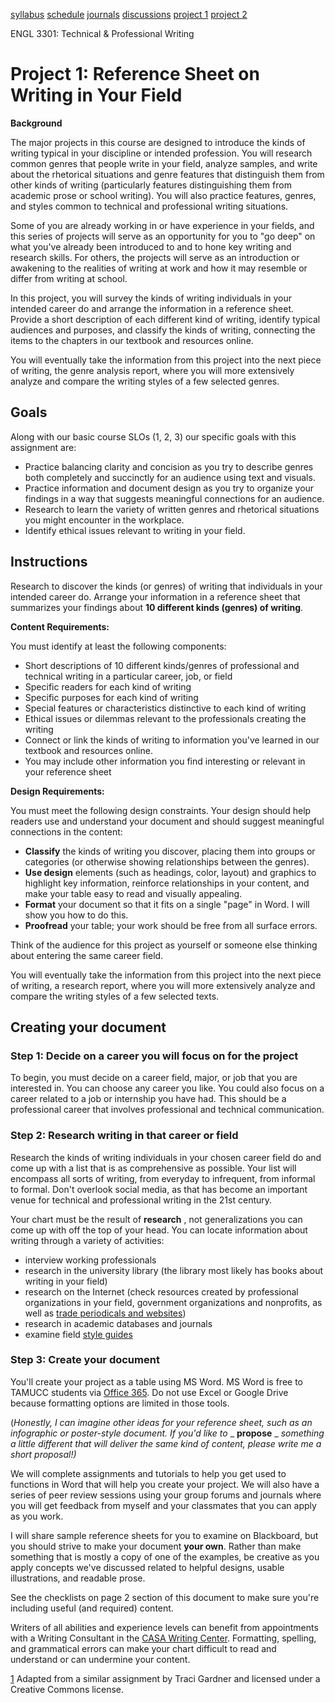 [syllabus](syllabus.md)
[schedule](schedule.md)
[journals](journals.md)
[discussions](discussions.md)
[project 1](project-1.md)
[project 2](project-2.md)

ENGL 3301: Technical &amp; Professional Writing

# Project 1: Reference Sheet on Writing in Your Field

**Background**

The major projects in this course are designed to introduce the kinds of writing typical in your discipline or intended profession. You will research common genres that people write in your field, analyze samples, and write about the rhetorical situations and genre features that distinguish them from other kinds of writing (particularly features distinguishing them from academic prose or school writing). You will also practice features, genres, and styles common to technical and professional writing situations.

Some of you are already working in or have experience in your fields, and this series of projects will serve as an opportunity for you to &quot;go deep&quot; on what you&#39;ve already been introduced to and to hone key writing and research skills. For others, the projects will serve as an introduction or awakening to the realities of writing at work and how it may resemble or differ from writing at school.

In this project, you will survey the kinds of writing individuals in your intended career do and arrange the information in a reference sheet. Provide a short description of each different kind of writing, identify typical audiences and purposes, and classify the kinds of writing, connecting the items to the chapters in our textbook and resources online.

You will eventually take the information from this project into the next piece of writing, the genre analysis report, where you will more extensively analyze and compare the writing styles of a few selected genres.

## Goals

Along with our basic course SLOs (1, 2, 3) our specific goals with this assignment are:

- Practice balancing clarity and concision as you try to describe genres both completely and succinctly for an audience using text and visuals.
- Practice information and document design as you try to organize your findings in a way that suggests meaningful connections for an audience.
- Research to learn the variety of written genres and rhetorical situations you might encounter in the workplace.
- Identify ethical issues relevant to writing in your field.

## Instructions

Research to discover the kinds (or genres) of writing that individuals in your intended career do. Arrange your information in a reference sheet that summarizes your findings about **10 different kinds (genres) of writing**.

**Content Requirements:**

You must identify at least the following components:

- Short descriptions of 10 different kinds/genres of professional and technical writing in a particular career, job, or field
- Specific readers for each kind of writing
- Specific purposes for each kind of writing
- Special features or characteristics distinctive to each kind of writing
- Ethical issues or dilemmas relevant to the professionals creating the writing
- Connect or link the kinds of writing to information you&#39;ve learned in our textbook and resources online.
- You may include other information you find interesting or relevant in your reference sheet

**Design Requirements:**

You must meet the following design constraints. Your design should help readers use and understand your document and should suggest meaningful connections in the content:

- **Classify** the kinds of writing you discover, placing them into groups or categories (or otherwise showing relationships between the genres).
- **Use design** elements (such as headings, color, layout) and graphics to highlight key information, reinforce relationships in your content, and make your table easy to read and visually appealing.
- **Format** your document so that it fits on a single &quot;page&quot; in Word. I will show you how to do this.
- **Proofread** your table; your work should be free from all surface errors.

Think of the audience for this project as yourself or someone else thinking about entering the same career field.

You will eventually take the information from this project into the next piece of writing, a research report, where you will more extensively analyze and compare the writing styles of a few selected texts.

## Creating your document

### Step 1: Decide on a career you will focus on for the project

To begin, you must decide on a career field, major, or job that you are interested in. You can choose any career you like. You could also focus on a career related to a job or internship you have had. This should be a professional career that involves professional and technical communication.

### Step 2: Research writing in that career or field

Research the kinds of writing individuals in your chosen career field do and come up with a list that is as comprehensive as possible. Your list will encompass all sorts of writing, from everyday to infrequent, from informal to formal. Don&#39;t overlook social media, as that has become an important venue for technical and professional writing in the 21st century.

Your chart must be the result of **research** , not generalizations you can come up with off the top of your head. You can locate information about writing through a variety of activities:

- interview working professionals
- research in the university library (the library most likely has books about writing in your field)
- research on the Internet (check resources created by professional organizations in your field, government organizations and nonprofits, as well as [trade periodicals and websites](https://youtu.be/ODk6My5y1WA))
- research in academic databases and journals
- examine field [style guides](https://en.wikipedia.org/wiki/Style_guide)

### Step 3: Create your document

You&#39;ll create your project as a table using MS Word. MS Word is free to TAMUCC students via [Office 365](http://it.tamucc.edu/Office365/Office365.html). Do not use Excel or Google Drive because formatting options are limited in those tools.

(_Honestly, I can imagine other ideas for your reference sheet, such as an infographic or poster-style document. If you&#39;d like to_ _ **propose** _ _something a little different that will deliver the same kind of content, please write me a short proposal!)_

We will complete assignments and tutorials to help you get used to functions in Word that will help you create your project. We will also have a series of peer review sessions using your group forums and journals where you will get feedback from myself and your classmates that you can apply as you work.

I will share sample reference sheets for you to examine on Blackboard, but you should strive to make your document **your own**. Rather than make something that is mostly a copy of one of the examples, be creative as you apply concepts we&#39;ve discussed related to helpful designs, usable illustrations, and readable prose.

See the checklists on page 2 section of this document to make sure you&#39;re including useful (and required) content.

Writers of all abilities and experience levels can benefit from appointments with a Writing Consultant in the [CASA Writing Center](http://casa.tamucc.edu/wc.php). Formatting, spelling, and grammatical errors can make your chart difficult to read and understand or can undermine your content.

[1](#sdfootnote1anc) Adapted from a similar assignment by Traci Gardner and licensed under a Creative Commons license.
